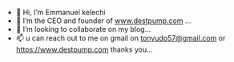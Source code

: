 - 👋 Hi, I’m Emmanuel kelechi
- 👀 I’m the CEO and founder of www.destpump.com ...
- 💞️ I’m looking to collaborate on my blog...
- 📫 u can reach out to me on gmail on tonyudo57@gmail.com or https://www.destpump.com thanks you...

<!---
Kelechi6777/Kelechi6777 is a ✨ special ✨ repository because its `README.md` (this file) appears on your GitHub profile.
You can click the Preview link to take a look at your changes.
--->
